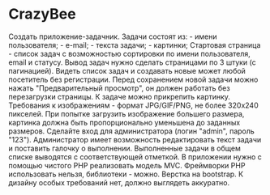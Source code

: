 # CrazyBee
Создать приложение-задачник.  Задачи состоят из: - имени пользователя; - е-mail; - текста задачи; - картинки;  Стартовая страница - список задач с возможностью сортировки по имени пользователя, email и статусу. Вывод задач нужно сделать страницами по 3 штуки (с пагинацией). Видеть список задач и создавать новые может любой посетитель без регистрации.   Перед сохранением новой задачи можно нажать "Предварительный просмотр", он должен работать без перезагрузки страницы.  К задаче можно прикрепить картинку. Требования к изображениям - формат JPG/GIF/PNG, не более 320х240 пикселей. При попытке загрузить изображение большего размера, картинка должна быть пропорционально уменьшена до заданных размеров.  Сделайте вход для администратора (логин "admin", пароль "123"). Администратор имеет возможность редактировать текст задачи и поставить галочку о выполнении. Выполненные задачи в общем списке выводятся с соответствующей отметкой.  В приложении нужно с помощью чистого PHP реализовать модель MVC. Фреймворки PHP использовать нельзя, библиотеки - можно. Верстка на bootstrap. К дизайну особых требований нет, должно выглядеть аккуратно.

